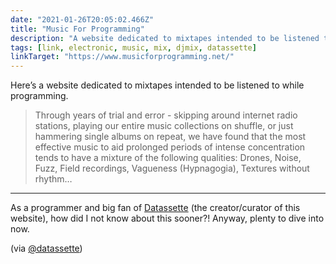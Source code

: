 ```yaml
---
date: "2021-01-26T20:05:02.466Z"
title: "Music For Programming"
description: "A website dedicated to mixtapes intended to be listened to while programming"
tags: [link, electronic, music, mix, djmix, datassette]
linkTarget: "https://www.musicforprogramming.net/"
---
```

Here’s a website dedicated to mixtapes intended to be listened to while programming.

> Through years of trial and error - skipping around internet radio stations, playing our entire music collections on shuffle, or just hammering single albums on repeat, we have found that the most effective music to aid prolonged periods of intense concentration tends to have a mixture of the following qualities:  Drones, Noise, Fuzz, Field recordings, Vagueness (Hypnagogia), Textures without rhythm…
---

As a programmer and big fan of [Datassette](http://datassette.net/) (the creator/curator of this website), how did I not know about this sooner?! Anyway, plenty to dive into now. 

(via [@datassette](https://twitter.com/datassette))
